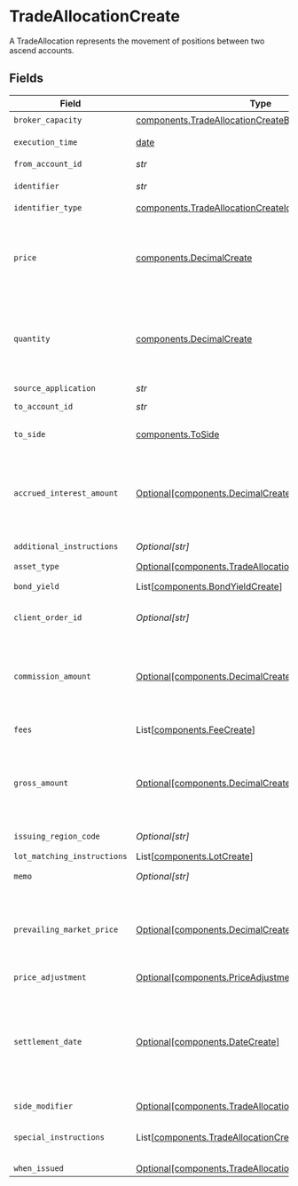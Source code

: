 # TradeAllocationCreate

A TradeAllocation represents the movement of positions between two ascend accounts.


## Fields

| Field                                                                                                                                                                                                                                                                                                                                                                                                                                                                                                                                                                                                              | Type                                                                                                                                                                                                                                                                                                                                                                                                                                                                                                                                                                                                               | Required                                                                                                                                                                                                                                                                                                                                                                                                                                                                                                                                                                                                           | Description                                                                                                                                                                                                                                                                                                                                                                                                                                                                                                                                                                                                        | Example                                                                                                                                                                                                                                                                                                                                                                                                                                                                                                                                                                                                            |
| ------------------------------------------------------------------------------------------------------------------------------------------------------------------------------------------------------------------------------------------------------------------------------------------------------------------------------------------------------------------------------------------------------------------------------------------------------------------------------------------------------------------------------------------------------------------------------------------------------------------ | ------------------------------------------------------------------------------------------------------------------------------------------------------------------------------------------------------------------------------------------------------------------------------------------------------------------------------------------------------------------------------------------------------------------------------------------------------------------------------------------------------------------------------------------------------------------------------------------------------------------ | ------------------------------------------------------------------------------------------------------------------------------------------------------------------------------------------------------------------------------------------------------------------------------------------------------------------------------------------------------------------------------------------------------------------------------------------------------------------------------------------------------------------------------------------------------------------------------------------------------------------ | ------------------------------------------------------------------------------------------------------------------------------------------------------------------------------------------------------------------------------------------------------------------------------------------------------------------------------------------------------------------------------------------------------------------------------------------------------------------------------------------------------------------------------------------------------------------------------------------------------------------ | ------------------------------------------------------------------------------------------------------------------------------------------------------------------------------------------------------------------------------------------------------------------------------------------------------------------------------------------------------------------------------------------------------------------------------------------------------------------------------------------------------------------------------------------------------------------------------------------------------------------ |
| `broker_capacity`                                                                                                                                                                                                                                                                                                                                                                                                                                                                                                                                                                                                  | [components.TradeAllocationCreateBrokerCapacity](../../models/components/tradeallocationcreatebrokercapacity.md)                                                                                                                                                                                                                                                                                                                                                                                                                                                                                                   | :heavy_check_mark:                                                                                                                                                                                                                                                                                                                                                                                                                                                                                                                                                                                                 | Broker capacity for the trade.                                                                                                                                                                                                                                                                                                                                                                                                                                                                                                                                                                                     | AGENCY                                                                                                                                                                                                                                                                                                                                                                                                                                                                                                                                                                                                             |
| `execution_time`                                                                                                                                                                                                                                                                                                                                                                                                                                                                                                                                                                                                   | [date](https://docs.python.org/3/library/datetime.html#date-objects)                                                                                                                                                                                                                                                                                                                                                                                                                                                                                                                                               | :heavy_check_mark:                                                                                                                                                                                                                                                                                                                                                                                                                                                                                                                                                                                                 | Timestamp of when the trade allocation took place. If settlement_date is not provided, this field will be converted into Eastern Time and used to calculate settlement_date.                                                                                                                                                                                                                                                                                                                                                                                                                                       | 2024-07-17 12:00:00 +0000 UTC                                                                                                                                                                                                                                                                                                                                                                                                                                                                                                                                                                                      |
| `from_account_id`                                                                                                                                                                                                                                                                                                                                                                                                                                                                                                                                                                                                  | *str*                                                                                                                                                                                                                                                                                                                                                                                                                                                                                                                                                                                                              | :heavy_check_mark:                                                                                                                                                                                                                                                                                                                                                                                                                                                                                                                                                                                                 | The ULID formatted account_id that the positions will be moved from.                                                                                                                                                                                                                                                                                                                                                                                                                                                                                                                                               | 01HASWB2DTMRT3DAM45P56J2H3                                                                                                                                                                                                                                                                                                                                                                                                                                                                                                                                                                                         |
| `identifier`                                                                                                                                                                                                                                                                                                                                                                                                                                                                                                                                                                                                       | *str*                                                                                                                                                                                                                                                                                                                                                                                                                                                                                                                                                                                                              | :heavy_check_mark:                                                                                                                                                                                                                                                                                                                                                                                                                                                                                                                                                                                                 | Identifier (of the type specified in `identifier_type`). Responses will supply the originally requested identifier.                                                                                                                                                                                                                                                                                                                                                                                                                                                                                                | AAPL                                                                                                                                                                                                                                                                                                                                                                                                                                                                                                                                                                                                               |
| `identifier_type`                                                                                                                                                                                                                                                                                                                                                                                                                                                                                                                                                                                                  | [components.TradeAllocationCreateIdentifierType](../../models/components/tradeallocationcreateidentifiertype.md)                                                                                                                                                                                                                                                                                                                                                                                                                                                                                                   | :heavy_check_mark:                                                                                                                                                                                                                                                                                                                                                                                                                                                                                                                                                                                                 | Identifier type for the asset being traded.                                                                                                                                                                                                                                                                                                                                                                                                                                                                                                                                                                        | SYMBOL                                                                                                                                                                                                                                                                                                                                                                                                                                                                                                                                                                                                             |
| `price`                                                                                                                                                                                                                                                                                                                                                                                                                                                                                                                                                                                                            | [components.DecimalCreate](../../models/components/decimalcreate.md)                                                                                                                                                                                                                                                                                                                                                                                                                                                                                                                                               | :heavy_check_mark:                                                                                                                                                                                                                                                                                                                                                                                                                                                                                                                                                                                                 | A representation of a decimal value, such as 2.5. Clients may convert values into language-native decimal formats, such as Java's [BigDecimal][] or Python's [decimal.Decimal][].<br/><br/> [BigDecimal]:<br/> https://docs.oracle.com/en/java/javase/11/docs/api/java.base/java/math/BigDecimal.html<br/> [decimal.Decimal]: https://docs.python.org/3/library/decimal.html                                                                                                                                                                                                                                       |                                                                                                                                                                                                                                                                                                                                                                                                                                                                                                                                                                                                                    |
| `quantity`                                                                                                                                                                                                                                                                                                                                                                                                                                                                                                                                                                                                         | [components.DecimalCreate](../../models/components/decimalcreate.md)                                                                                                                                                                                                                                                                                                                                                                                                                                                                                                                                               | :heavy_check_mark:                                                                                                                                                                                                                                                                                                                                                                                                                                                                                                                                                                                                 | A representation of a decimal value, such as 2.5. Clients may convert values into language-native decimal formats, such as Java's [BigDecimal][] or Python's [decimal.Decimal][].<br/><br/> [BigDecimal]:<br/> https://docs.oracle.com/en/java/javase/11/docs/api/java.base/java/math/BigDecimal.html<br/> [decimal.Decimal]: https://docs.python.org/3/library/decimal.html                                                                                                                                                                                                                                       |                                                                                                                                                                                                                                                                                                                                                                                                                                                                                                                                                                                                                    |
| `source_application`                                                                                                                                                                                                                                                                                                                                                                                                                                                                                                                                                                                               | *str*                                                                                                                                                                                                                                                                                                                                                                                                                                                                                                                                                                                                              | :heavy_check_mark:                                                                                                                                                                                                                                                                                                                                                                                                                                                                                                                                                                                                 | The source of the submission.                                                                                                                                                                                                                                                                                                                                                                                                                                                                                                                                                                                      | Trading-App                                                                                                                                                                                                                                                                                                                                                                                                                                                                                                                                                                                                        |
| `to_account_id`                                                                                                                                                                                                                                                                                                                                                                                                                                                                                                                                                                                                    | *str*                                                                                                                                                                                                                                                                                                                                                                                                                                                                                                                                                                                                              | :heavy_check_mark:                                                                                                                                                                                                                                                                                                                                                                                                                                                                                                                                                                                                 | The ULID formatted account_id that the positions will be moved to.                                                                                                                                                                                                                                                                                                                                                                                                                                                                                                                                                 | 02HASWB2DTMRT3DAM45P56J2T2                                                                                                                                                                                                                                                                                                                                                                                                                                                                                                                                                                                         |
| `to_side`                                                                                                                                                                                                                                                                                                                                                                                                                                                                                                                                                                                                          | [components.ToSide](../../models/components/toside.md)                                                                                                                                                                                                                                                                                                                                                                                                                                                                                                                                                             | :heavy_check_mark:                                                                                                                                                                                                                                                                                                                                                                                                                                                                                                                                                                                                 | Denotes the side of the position going into the to_account_id. A to_side of SELL indicates the position will be allocated with a BUY out of the from_account, and a SELL into the to_account.                                                                                                                                                                                                                                                                                                                                                                                                                      | BUY                                                                                                                                                                                                                                                                                                                                                                                                                                                                                                                                                                                                                |
| `accrued_interest_amount`                                                                                                                                                                                                                                                                                                                                                                                                                                                                                                                                                                                          | [Optional[components.DecimalCreate]](../../models/components/decimalcreate.md)                                                                                                                                                                                                                                                                                                                                                                                                                                                                                                                                     | :heavy_minus_sign:                                                                                                                                                                                                                                                                                                                                                                                                                                                                                                                                                                                                 | A representation of a decimal value, such as 2.5. Clients may convert values into language-native decimal formats, such as Java's [BigDecimal][] or Python's [decimal.Decimal][].<br/><br/> [BigDecimal]:<br/> https://docs.oracle.com/en/java/javase/11/docs/api/java.base/java/math/BigDecimal.html<br/> [decimal.Decimal]: https://docs.python.org/3/library/decimal.html                                                                                                                                                                                                                                       |                                                                                                                                                                                                                                                                                                                                                                                                                                                                                                                                                                                                                    |
| `additional_instructions`                                                                                                                                                                                                                                                                                                                                                                                                                                                                                                                                                                                          | *Optional[str]*                                                                                                                                                                                                                                                                                                                                                                                                                                                                                                                                                                                                    | :heavy_minus_sign:                                                                                                                                                                                                                                                                                                                                                                                                                                                                                                                                                                                                 | Free form instructions that can be used to provide additional instructions (that are not captured by existing special instructions) and will be put on the trade confirm.                                                                                                                                                                                                                                                                                                                                                                                                                                          | ACATS instruction                                                                                                                                                                                                                                                                                                                                                                                                                                                                                                                                                                                                  |
| `asset_type`                                                                                                                                                                                                                                                                                                                                                                                                                                                                                                                                                                                                       | [Optional[components.TradeAllocationCreateAssetType]](../../models/components/tradeallocationcreateassettype.md)                                                                                                                                                                                                                                                                                                                                                                                                                                                                                                   | :heavy_minus_sign:                                                                                                                                                                                                                                                                                                                                                                                                                                                                                                                                                                                                 | Type of the asset being traded. Required for SYMBOL and CUSIP.                                                                                                                                                                                                                                                                                                                                                                                                                                                                                                                                                     | EQUITY                                                                                                                                                                                                                                                                                                                                                                                                                                                                                                                                                                                                             |
| `bond_yield`                                                                                                                                                                                                                                                                                                                                                                                                                                                                                                                                                                                                       | List[[components.BondYieldCreate](../../models/components/bondyieldcreate.md)]                                                                                                                                                                                                                                                                                                                                                                                                                                                                                                                                     | :heavy_minus_sign:                                                                                                                                                                                                                                                                                                                                                                                                                                                                                                                                                                                                 | The yield associated with an individual fill of a fixed income trade. Required for FIXED_INCOME trades. Not allowed for trades of other instrument types.                                                                                                                                                                                                                                                                                                                                                                                                                                                          |                                                                                                                                                                                                                                                                                                                                                                                                                                                                                                                                                                                                                    |
| `client_order_id`                                                                                                                                                                                                                                                                                                                                                                                                                                                                                                                                                                                                  | *Optional[str]*                                                                                                                                                                                                                                                                                                                                                                                                                                                                                                                                                                                                    | :heavy_minus_sign:                                                                                                                                                                                                                                                                                                                                                                                                                                                                                                                                                                                                 | The unique identifier that is associated with an order. This is useful for associating the trade allocation with the original trade. This will be assigned a unique UUID if not provided.                                                                                                                                                                                                                                                                                                                                                                                                                          | 00be5285-0623-4560-8c58-f05af2c56ba0                                                                                                                                                                                                                                                                                                                                                                                                                                                                                                                                                                               |
| `commission_amount`                                                                                                                                                                                                                                                                                                                                                                                                                                                                                                                                                                                                | [Optional[components.DecimalCreate]](../../models/components/decimalcreate.md)                                                                                                                                                                                                                                                                                                                                                                                                                                                                                                                                     | :heavy_minus_sign:                                                                                                                                                                                                                                                                                                                                                                                                                                                                                                                                                                                                 | A representation of a decimal value, such as 2.5. Clients may convert values into language-native decimal formats, such as Java's [BigDecimal][] or Python's [decimal.Decimal][].<br/><br/> [BigDecimal]:<br/> https://docs.oracle.com/en/java/javase/11/docs/api/java.base/java/math/BigDecimal.html<br/> [decimal.Decimal]: https://docs.python.org/3/library/decimal.html                                                                                                                                                                                                                                       |                                                                                                                                                                                                                                                                                                                                                                                                                                                                                                                                                                                                                    |
| `fees`                                                                                                                                                                                                                                                                                                                                                                                                                                                                                                                                                                                                             | List[[components.FeeCreate](../../models/components/feecreate.md)]                                                                                                                                                                                                                                                                                                                                                                                                                                                                                                                                                 | :heavy_minus_sign:                                                                                                                                                                                                                                                                                                                                                                                                                                                                                                                                                                                                 | Client calculated fees that will only be applied to the to_account_id. Regulatory fees will be calculated automatically if they are not explicitly overwritten or suppressed.                                                                                                                                                                                                                                                                                                                                                                                                                                      |                                                                                                                                                                                                                                                                                                                                                                                                                                                                                                                                                                                                                    |
| `gross_amount`                                                                                                                                                                                                                                                                                                                                                                                                                                                                                                                                                                                                     | [Optional[components.DecimalCreate]](../../models/components/decimalcreate.md)                                                                                                                                                                                                                                                                                                                                                                                                                                                                                                                                     | :heavy_minus_sign:                                                                                                                                                                                                                                                                                                                                                                                                                                                                                                                                                                                                 | A representation of a decimal value, such as 2.5. Clients may convert values into language-native decimal formats, such as Java's [BigDecimal][] or Python's [decimal.Decimal][].<br/><br/> [BigDecimal]:<br/> https://docs.oracle.com/en/java/javase/11/docs/api/java.base/java/math/BigDecimal.html<br/> [decimal.Decimal]: https://docs.python.org/3/library/decimal.html                                                                                                                                                                                                                                       |                                                                                                                                                                                                                                                                                                                                                                                                                                                                                                                                                                                                                    |
| `issuing_region_code`                                                                                                                                                                                                                                                                                                                                                                                                                                                                                                                                                                                              | *Optional[str]*                                                                                                                                                                                                                                                                                                                                                                                                                                                                                                                                                                                                    | :heavy_minus_sign:                                                                                                                                                                                                                                                                                                                                                                                                                                                                                                                                                                                                 | Unicode CLDR region code. Issuing Region Code is required for some `identifier_type`s, especially CUSIP.                                                                                                                                                                                                                                                                                                                                                                                                                                                                                                           | US                                                                                                                                                                                                                                                                                                                                                                                                                                                                                                                                                                                                                 |
| `lot_matching_instructions`                                                                                                                                                                                                                                                                                                                                                                                                                                                                                                                                                                                        | List[[components.LotCreate](../../models/components/lotcreate.md)]                                                                                                                                                                                                                                                                                                                                                                                                                                                                                                                                                 | :heavy_minus_sign:                                                                                                                                                                                                                                                                                                                                                                                                                                                                                                                                                                                                 | One or many lot matching instructions for the trade allocation.                                                                                                                                                                                                                                                                                                                                                                                                                                                                                                                                                    |                                                                                                                                                                                                                                                                                                                                                                                                                                                                                                                                                                                                                    |
| `memo`                                                                                                                                                                                                                                                                                                                                                                                                                                                                                                                                                                                                             | *Optional[str]*                                                                                                                                                                                                                                                                                                                                                                                                                                                                                                                                                                                                    | :heavy_minus_sign:                                                                                                                                                                                                                                                                                                                                                                                                                                                                                                                                                                                                 | Caller provided but can be used for booking-service to note original trade details when booking into the error account or using the error asset.                                                                                                                                                                                                                                                                                                                                                                                                                                                                   | Allocation failed due to insufficient funds                                                                                                                                                                                                                                                                                                                                                                                                                                                                                                                                                                        |
| `prevailing_market_price`                                                                                                                                                                                                                                                                                                                                                                                                                                                                                                                                                                                          | [Optional[components.DecimalCreate]](../../models/components/decimalcreate.md)                                                                                                                                                                                                                                                                                                                                                                                                                                                                                                                                     | :heavy_minus_sign:                                                                                                                                                                                                                                                                                                                                                                                                                                                                                                                                                                                                 | A representation of a decimal value, such as 2.5. Clients may convert values into language-native decimal formats, such as Java's [BigDecimal][] or Python's [decimal.Decimal][].<br/><br/> [BigDecimal]:<br/> https://docs.oracle.com/en/java/javase/11/docs/api/java.base/java/math/BigDecimal.html<br/> [decimal.Decimal]: https://docs.python.org/3/library/decimal.html                                                                                                                                                                                                                                       |                                                                                                                                                                                                                                                                                                                                                                                                                                                                                                                                                                                                                    |
| `price_adjustment`                                                                                                                                                                                                                                                                                                                                                                                                                                                                                                                                                                                                 | [Optional[components.PriceAdjustmentCreate]](../../models/components/priceadjustmentcreate.md)                                                                                                                                                                                                                                                                                                                                                                                                                                                                                                                     | :heavy_minus_sign:                                                                                                                                                                                                                                                                                                                                                                                                                                                                                                                                                                                                 | Price adjustment that will be applied to the net price of the security.                                                                                                                                                                                                                                                                                                                                                                                                                                                                                                                                            |                                                                                                                                                                                                                                                                                                                                                                                                                                                                                                                                                                                                                    |
| `settlement_date`                                                                                                                                                                                                                                                                                                                                                                                                                                                                                                                                                                                                  | [Optional[components.DateCreate]](../../models/components/datecreate.md)                                                                                                                                                                                                                                                                                                                                                                                                                                                                                                                                           | :heavy_minus_sign:                                                                                                                                                                                                                                                                                                                                                                                                                                                                                                                                                                                                 | Represents a whole or partial calendar date, such as a birthday. The time of day and time zone are either specified elsewhere or are insignificant. The date is relative to the Gregorian Calendar. This can represent one of the following:<br/><br/> * A full date, with non-zero year, month, and day values * A month and day value, with a zero year, such as an anniversary * A year on its own, with zero month and day values * A year and month value, with a zero day, such as a credit card expiration date<br/><br/> Related types are [google.type.TimeOfDay][google.type.TimeOfDay] and `google.protobuf.Timestamp`. | {<br/>"process_date": {<br/>"day": 30,<br/>"month": 9,<br/>"year": 2023<br/>}<br/>}                                                                                                                                                                                                                                                                                                                                                                                                                                                                                                                                |
| `side_modifier`                                                                                                                                                                                                                                                                                                                                                                                                                                                                                                                                                                                                    | [Optional[components.TradeAllocationCreateSideModifier]](../../models/components/tradeallocationcreatesidemodifier.md)                                                                                                                                                                                                                                                                                                                                                                                                                                                                                             | :heavy_minus_sign:                                                                                                                                                                                                                                                                                                                                                                                                                                                                                                                                                                                                 | Side modifier for the trade allocation.                                                                                                                                                                                                                                                                                                                                                                                                                                                                                                                                                                            | SHORT                                                                                                                                                                                                                                                                                                                                                                                                                                                                                                                                                                                                              |
| `special_instructions`                                                                                                                                                                                                                                                                                                                                                                                                                                                                                                                                                                                             | List[[components.TradeAllocationCreateSpecialInstructions](../../models/components/tradeallocationcreatespecialinstructions.md)]                                                                                                                                                                                                                                                                                                                                                                                                                                                                                   | :heavy_minus_sign:                                                                                                                                                                                                                                                                                                                                                                                                                                                                                                                                                                                                 | An enumerated list of values used to indicate certain attributes about a trade allocation (E.g. BROKER_LIQUIDATION) and/or trigger downstream processing rules (e.g. SUPPRESS_TRACE_REPORTING)                                                                                                                                                                                                                                                                                                                                                                                                                     | [<br/>"SUPPRESS_SEC_FEE",<br/>"WITH_DIVIDEND"<br/>]                                                                                                                                                                                                                                                                                                                                                                                                                                                                                                                                                                |
| `when_issued`                                                                                                                                                                                                                                                                                                                                                                                                                                                                                                                                                                                                      | [Optional[components.TradeAllocationCreateWhenIssued]](../../models/components/tradeallocationcreatewhenissued.md)                                                                                                                                                                                                                                                                                                                                                                                                                                                                                                 | :heavy_minus_sign:                                                                                                                                                                                                                                                                                                                                                                                                                                                                                                                                                                                                 | Denotes that this trade allocation was either when_issued or when_distributed.                                                                                                                                                                                                                                                                                                                                                                                                                                                                                                                                     | WHEN_ISSUED                                                                                                                                                                                                                                                                                                                                                                                                                                                                                                                                                                                                        |